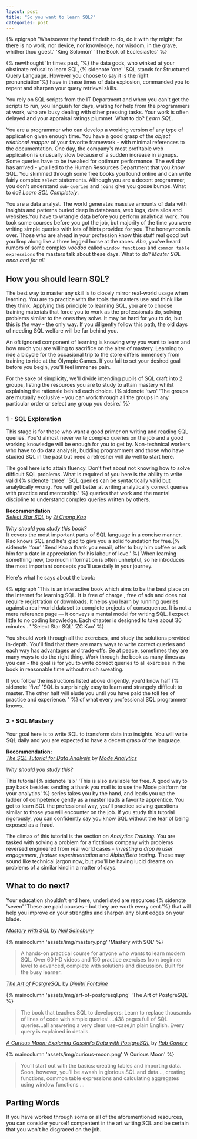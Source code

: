 ```yaml
---
layout: post
title: "So you want to learn SQL?"
categories: post
---
```


{% epigraph 'Whatsoever thy hand findeth to do, do it with thy might; for there is no work, nor device, nor knowledge, nor wisdom, in the grave, whither thou goest.' 'King Solomon' 'The Book of Ecclesiastes' %}

{%  newthought 'In times past, '%} the data gods, who winked at your obstinate refusal to learn SQL,{% sidenote 'one' 'SQL stands for Structured Query Language. However you choose to say it is the right pronunciation'%} have in these times of data explosion, commanded you to repent and sharpen your query retrieval skills. 
<!--more-->

You rely on SQL scripts from the IT Department and when you can't get the scripts to run, you languish for days, waiting for help from the programmers at work, who are busy dealing with other pressing tasks. Your work is often delayed and your appraisal ratings plummet. What to do? _Learn SQL_.

You are a programmer who can develop a working version of any type of application given enough time. You have a good grasp of the *object relational mapper* of your favorite framework - with minimal references to the documentation. One day, the company's most profitable web application is unusually slow because of a sudden increase in signups. Some queries have to be tweaked for optimum performance. The evil day has arrived - you lied to the Human Resources Department that you *know* SQL. You skimmed through some free books you found online and can write fairly complex `select` statements. Although you are a decent programmer, you don't understand `sub-queries` and `joins` give you goose bumps. What to do? _Learn SQL Completely_.

You are a data analyst. The world generates massive amounts of data with insights and patterns buried deep in databases, web logs, data silos and websites.You have to wrangle data before you perform analytical work. You took some courses before you got the job, but majority of the time you were writing simple queries with lots of hints provided for you. The honeymoon is over. Those who are ahead in your profession know this stuff real good but you limp along like a three legged horse at the races. _Aha_, you've heard rumors of some complex *voodoo* called `window functions` and `common table expressions` the masters talk about these days. What to do? *Master SQL once and for all.*


## How you should learn SQL?

The best way to master any skill is to closely mirror real-world usage when learning. You are to practice with the tools the masters use and think like they think. Applying this principle to learning SQL, you are to choose training materials that force you to work as the professionals do, solving problems similar to the ones they solve. It may be hard for you to do, but this is _the_ way - the only way. If you diligently follow this path, the old days of needing SQL welfare will be far behind you.

An oft ignored component of learning is knowing why you want to learn and how much you are willing to sacrifice on the alter of mastery. Learning to ride a bicycle for the occasional trip to the store differs immensely from training to ride at the Olympic Games. If you fail to set your desired goal before you begin, you'll feel immense pain.

For the sake of simplicity, we'll divide intending pupils of SQL craft into 2 groups, listing the resources you are to study to attain mastery whilst explaining the rationale behind each choice. {% sidenote 'two' 'The groups are mutually exclusive - you can work through all the groups in any particular order or select any group you desire.' %}


###  1 - SQL Exploration
This stage is for those who want a good primer on writing and reading SQL queries. You'd almost never write complex queries on the job and a good working knowledge will be enough for you to get by. Non-technical workers who have to do data analysis, budding programmers and those who have studied SQL in the past but need a refresher will do well to start here. 

The goal here is to attain fluency. Don't fret about not knowing how to solve difficult SQL problems. What is required of you here is the ability to write valid {% sidenote 'three' 'SQL queries can be syntactically valid but analytically wrong. You will get better at writing analytically correct queries with practice and mentorship.' %} queries that work and the mental discipline to understand complex queries written by others.

**Recommendation** <br>
*[Select Star SQL](https://selectstarsql.com/)* by *[Zi Chong Kao](https://kaomorphism.com/index.html)*

_Why should you study this book?_ <br>
It covers the most important parts of SQL language in a concise manner. Kao knows SQL and he's glad to give you a solid foundation for free.{% sidenote 'four' 'Send Kao a thank you email, offer to buy him coffee or ask him for a date in appreciation for his labour of love.' %} When learning something new, too much information is often unhelpful, so he introduces the most important concepts you'll use daily in your journey. 

Here's what he says about the book:

{% epigraph 'This is an interactive book which aims to be the best place on the Internet for learning SQL. It is free of charge , free of ads and does not require registration or downloads. It helps you learn by running queries against a real-world dataset to complete projects of  consequence. It is not a mere reference page — it conveys a mental model for writing SQL. I expect little to no coding knowledge. Each chapter is designed to take about 30 minutes...' 'Select Star SQL' 'ZC Kao' %} 

You should work through all the exercises, and study the solutions provided in-depth. You'll find that there are many ways to write correct queries and each way has advantages and trade-offs. Be at peace, sometimes they are many ways to do the right thing. Work through the book as many times as you can - the goal is for you to write correct queries to all exercises in the book in reasonable time without much sweating.

If you follow the instructions listed above diligently, you'd know half {% sidenote 'five' 'SQL is surprisingly easy to learn and strangely difficult to master. The other half will elude you until you have paid the toll fee of practice and experience. ' %} of what every professional SQL programmer knows.


### 2 - SQL Mastery
Your goal here is to write SQL to transform data into insights. You will write SQL daily and you are expected to have a decent grasp of the language.

**Recommendation:** <br>
*[The SQL Tutorial for Data Analysis](https://mode.com/sql-tutorial/)* by *[Mode Analytics ](https://mode.com/about-us/)*

_Why should you study this?_ <br>

This tutorial {% sidenote 'six' 'This is also available for free. A good way to pay back besides sending a thank you mail is to use the Mode platform for your analytics.'%} series takes you by the hand, and leads you up the ladder of competence gently as a master leads a favorite apprentice. You get to learn SQL the professional way, you'll practice solving questions similar to those you will encounter on the job. If you study this tutorial rigorously, you can confidently say you know SQL without the fear of being exposed as a fraud.

The climax of this tutorial is the section on _Analytics Training_. You are tasked with solving a problem for a fictitious company with problems reversed engineered from real world cases - _investing a drop in user engagement_, _feature experimentation_ and _Alpha/Beta testing_.
These may sound like technical jargon now, but you'll be having lucid dreams on problems of a similar kind in a matter of days.


## What to do next?

Your education shouldn't end here, underlisted are resources {% sidenote 'seven' 'These are paid courses - but they are worth every cent.'%} that will help you improve on your strengths and sharpen any blunt edges on your blade.

*[Mastery with SQL](https://www.masterywithsql.com/)* by *[Neil Sainsbury](https://www.neilwithdata.com/about)*

{% maincolumn 'assets/img/mastery.png'  'Mastery with SQL' %}


>A hands-on practical course for anyone who wants to learn modern SQL. Over 60 HD videos and 150 practice exercises from beginner level to advanced, complete with solutions and discussion. Built for the busy learner.

*[The Art of PostgreSQL](https://theartofpostgresql.com/)* by *[Dimitri Fontaine ](https://twitter.com/tapoueh)*

{% maincolumn 'assets/img/art-of-postgresql.png' 'The Art of PostgreSQL' %}

>The book that teaches SQL to developers: Learn to replace thousands of lines of code with simple queries! ...438 pages full of SQL queries...all answering a very clear use-case,in plain English. Every query is explained in details.


*[A Curious Moon: Exploring Cassini's Data with PostgreSQL](https://bigmachine.io/products/a-curious-moon/)* by *[Rob Conery](https://twitter.com/robconery)*

{% maincolumn 'assets/img/curious-moon.png' 'A Curious Moon' %}

>You’ll start out with the basics: creating tables and importing data. Soon, however, you’ll be awash in glorious SQL and data..., creating functions, common table expressions and calculating aggregates using window functions ...


## Parting Words
If you have worked through some or all of the aforementioned resources, you can consider yourself compentent in the art writing SQL and be certain that you won't be disgraced on the job.
